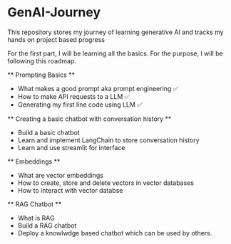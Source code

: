 # GenAI-Journey
This repository stores my journey of learning generative AI and tracks my hands on project based progress 

For the first part, I will be learning all the basics. For the purpose, I will be following this roadmap.

** Prompting Basics **
- What makes a good prompt aka prompt engineering ✅
- How to make API requests to a LLM ✅
- Generating my first line code using LLM ✅

** Creating a basic chatbot with conversation history **
- Build a basic chatbot
- Learn and implement LangChain to store conversation history
- Learn and use streamlit for interface

** Embeddings **
- What are vector embeddings
- How to create, store and delete vectors in vector databases
- How to interact with vector databse

** RAG Chatbot **
- What is RAG
- Build a RAG chatbot
- Deploy a knowlwdge based chatbot which can be used by others.
